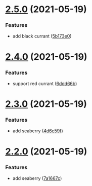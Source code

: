 # [2.5.0](https://github.com/code-shambles/x-berry-mental/compare/v2.4.0...v2.5.0) (2021-05-19)


### Features

* add black currant ([5b173e0](https://github.com/code-shambles/x-berry-mental/commit/5b173e083a654cac7cd25925438fa497b0d38b69))

# [2.4.0](https://github.com/code-shambles/x-berry-mental/compare/v2.3.0...v2.4.0) (2021-05-19)


### Features

* support red currant ([6ddd66b](https://github.com/code-shambles/x-berry-mental/commit/6ddd66b1d247565d48890bf92117c20cecf27e7d))

# [2.3.0](https://github.com/code-shambles/x-berry-mental/compare/v2.2.0...v2.3.0) (2021-05-19)


### Features

* add seaberry ([4d6c59f](https://github.com/code-shambles/x-berry-mental/commit/4d6c59f0e3ff3c957ddd25283d2466391c735445))

# [2.2.0](https://github.com/code-shambles/x-berry-mental/compare/v2.1.0...v2.2.0) (2021-05-19)


### Features

* add seaberry ([7a1667c](https://github.com/code-shambles/x-berry-mental/commit/7a1667c113bf060ef39aebd9e5c1e713155ac831))
